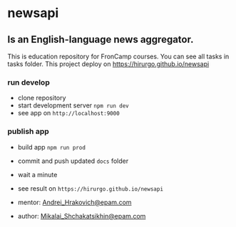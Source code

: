 # newsapi
## Is an English-language news aggregator.

This is education repository for FronCamp courses. You can see all tasks in tasks folder.
This project deploy on https://hirurgo.github.io/newsapi

### run develop
- clone repository
- start development server `npm run dev`
- see app on `http://localhost:9000`

### publish app
- build app `npm run prod`
- commit and push updated `docs` folder
- wait a minute
- see result on `https://hirurgo.github.io/newsapi`


 - mentor: Andrei_Hrakovich@epam.com
 - author: Mikalai_Shchakatsikhin@epam.com
